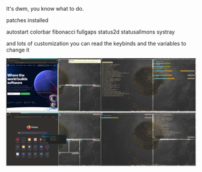 It's dwm, you know what to do.

patches installed

autostart
colorbar
fibonacci
fullgaps
status2d
statusallmons
systray

and lots of customization
you can read the keybinds and the variables to change it

![pic1](pics/p1.png)
![pic2](pics/p2.png)
